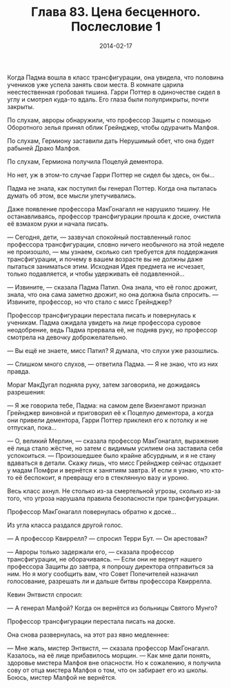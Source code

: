 ﻿---
title: "Глава 83. Цена бесценного. Послесловие 1"
description: "Глава 83. Цена бесценного. Послесловие 1"
categories: "глава"
layout: "chapters"
weight: "83"
date: "2014-02-17"
lastmod: "2019-08-13"
---

Когда Падма вошла в класс трансфигурации, она увидела, что половина учеников уже успела занять свои места. В комнате царила неестественная гробовая тишина. Гарри Поттер в одиночестве сидел в углу и смотрел куда-то вдаль. Его глаза были полуприкрыты, почти закрыты.

По слухам, авроры обнаружили, что профессор Защиты с помощью Оборотного зелья принял облик Грейнджер, чтобы одурачить Малфоя.

По слухам, Гермиону заставили дать Нерушимый обет, что она будет рабыней Драко Малфоя.

По слухам, Гермиона получила Поцелуй дементора.

Но нет, уж в этом-то случае Гарри Поттер не сидел бы здесь, он бы...

Падма не знала, как поступил бы генерал Поттер. Когда она пыталась думать об этом, все мысли улетучивались.

Даже появление профессора МакГонагалл не нарушило тишину. Не останавливаясь, профессор трансфигурации прошла к доске, очистила её взмахом руки и начала писать.

— Сегодня, дети, — зазвучал спокойный поставленный голос профессора трансфигурации, словно ничего необычного на этой неделе не произошло, — мы узнаем, сколько сил требуется для поддержания трансфигурации, и почему в вашем возрасте вы не должны даже пытаться заниматься этим. Исходная Идея предмета не исчезает, только подавляется, и чтобы удерживать её подавленной...

— Извините, — сказала Падма Патил. Она знала, что её голос дрожит, знала, что она сама заметно дрожит, но она должна была спросить. — Извините, профессор, но что стало с мисс Грейнджер?

Профессор трансфигурации перестала писать и повернулась к ученикам. Падма ожидала увидеть на лице профессора суровое неодобрение, ведь Падма прервала её, не подняв руку, но профессор смотрела на девочку доброжелательно.

— Вы ещё не знаете, мисс Патил? Я думала, что слухи уже разошлись.

— Слишком много слухов, — ответила Падма. — Я не знаю, что из них правда.

Мораг МакДугал подняла руку, затем заговорила, не дожидаясь разрешения:

— Я же говорила тебе, Падма: на самом деле Визенгамот признал Грейнджер виновной и приговорил её к Поцелую дементора, а когда они привели дементора, Гарри Поттер приклеил его к потолку и не отпускал, пока...

— О, великий Мерлин, — сказала профессор МакГонагалл, выражение её лица стало жёстче, но затем с видимым усилием она заставила себя успокоиться. — Произошедшее было крайне абсурдным, и я не стану вдаваться в детали. Скажу лишь, что мисс Грейнджер сейчас отдыхает у мадам Помфри и вернётся к занятиям завтра. И если я узнаю, что кто-то её беспокоит, я превращу его в стеклянную вазу и уроню.

Весь класс ахнул. Не столько из-за смертельной угрозы, сколько из-за того, что угроза нарушала правила безопасности при трансфигурации.

Профессор МакГонагалл повернулась обратно к доске...

Из угла класса раздался другой голос.

— А профессор Квиррелл? — спросил Терри Бут. — Он арестован?

— Авроры только задержали его, — сказала профессор трансфигурации, не оборачиваясь. — Если они не вернут нашего профессора Защиты до завтра, я попрошу директора отправиться за ним. Но я могу сообщить вам, что Совет Попечителей назначил голосование, разрешать ли и дальше битвы профессора Квиррелла.

Кевин Энтвистл спросил:

— А генерал Малфой? Когда он вернётся из больницы Святого Мунго?

Профессор трансфигурации перестала писать на доске.

Она снова развернулась, на этот раз явно медленнее:

— Мне жаль, мистер Энтвистл, — сказала профессор МакГонагалл. Казалось, на её лице прибавилось морщин. — Как мне дали понять, здоровье мистера Малфоя вне опасности. Но к сожалению, я получила сову от отца мистера Малфоя о том, что он забирает его из школы. Боюсь, мистер Малфой не вернётся.

